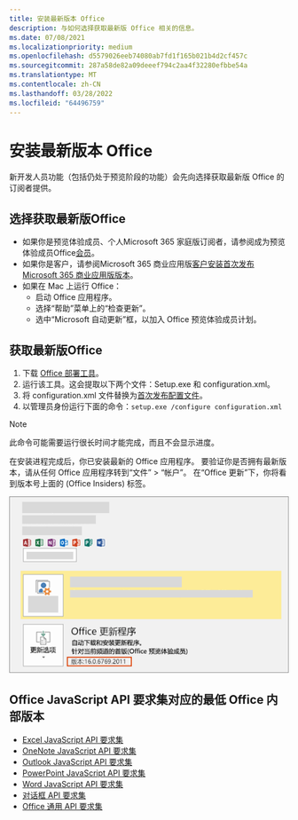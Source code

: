 ```yaml
---
title: 安装最新版本 Office
description: 与如何选择获取最新版 Office 相关的信息。
ms.date: 07/08/2021
ms.localizationpriority: medium
ms.openlocfilehash: d5579026eeb74080ab7fd1f165b021b4d2cf457c
ms.sourcegitcommit: 287a58de82a09deeef794c2aa4f32280efbbe54a
ms.translationtype: MT
ms.contentlocale: zh-CN
ms.lasthandoff: 03/28/2022
ms.locfileid: "64496759"
---
```

# <a name="install-the-latest-version-of-office"></a>安装最新版本 Office

新开发人员功能（包括仍处于预览阶段的功能）会先向选择获取最新版 Office 的订阅者提供。

## <a name="opt-in-to-getting-the-latest-builds-of-office"></a>选择获取最新版Office

- 如果你是预览体验成员、个人Microsoft 365 家庭版订阅者，请参阅成为预览体验成员Office[会员](https://insider.office.com)。
- 如果你是客户，请参阅Microsoft 365 商业应用版[客户安装首次发布Microsoft 365 商业应用版版本](https://support.office.com/article/4dd8ba40-73c0-4468-b778-c7b744d03ead)。
- 如果在 Mac 上运行 Office：
  - 启动 Office 应用程序。
  - 选择“帮助”菜单上的“检查更新”。
  - 选中“Microsoft 自动更新”框，以加入 Office 预览体验成员计划。

## <a name="get-the-latest-build-of-office"></a>获取最新版Office

1. 下载 [Office 部署工具](https://www.microsoft.com/download/details.aspx?id=49117)。
2. 运行该工具。这会提取以下两个文件：Setup.exe 和 configuration.xml。
3. 将 configuration.xml 文件替换为[首次发布配置文件](https://raw.githubusercontent.com/OfficeDev/Office-Add-in-Commands-Samples/master/Tools/FirstReleaseConfig/configuration.xml)。
4. 以管理员身份运行下面的命令：`setup.exe /configure configuration.xml`

> [!NOTE]
> 此命令可能需要运行很长时间才能完成，而且不会显示进度。

在安装进程完成后，你已安装最新的 Office 应用程序。 要验证你是否拥有最新版本，请从任何 Office 应用程序转到“文件” > “帐户”。 在“Office 更新”下，你将看到版本号上面的 (Office Insiders) 标签。

![显示具有预览体验成员标签Office信息的屏幕截图。](../images/office-insiders-label.png)

## <a name="minimum-office-builds-for-office-javascript-api-requirement-sets"></a>Office JavaScript API 要求集对应的最低 Office 内部版本

- [Excel JavaScript API 要求集](/javascript/api/requirement-sets/excel/excel-api-requirement-sets)
- [OneNote JavaScript API 要求集](/javascript/api/requirement-sets/onenote/onenote-api-requirement-sets)
- [Outlook JavaScript API 要求集](/javascript/api/requirement-sets/outlook/outlook-api-requirement-sets)
- [PowerPoint JavaScript API 要求集](/javascript/api/requirement-sets/powerpoint/powerpoint-api-requirement-sets)
- [Word JavaScript API 要求集](/javascript/api/requirement-sets/word/word-api-requirement-sets)
- [对话框 API 要求集](/javascript/api/requirement-sets/common/dialog-api-requirement-sets)
- [Office 通用 API 要求集](/javascript/api/requirement-sets/common/office-add-in-requirement-sets)

